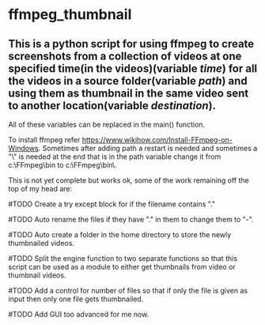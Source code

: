 # ffmpeg_thumbnail
 This is a python script for using ffmpeg to create screenshots from a collection of videos at one specified time(in the videos)(variable *time*) for all the videos in a source folder(variable *path*) and using them as thumbnail in the same video sent to another location(variable *destination*).
 ------------
 
All of these variables can be replaced in the main() function.

To install ffmpeg refer https://www.wikihow.com/Install-FFmpeg-on-Windows. Sometimes after adding path a restart is needed and sometimes a "\\" is needed at the end that is in the path variable change it from c:\FFmpeg\bin to c:\FFmpeg\bin\\.


This is not yet complete but works ok, some of the work remaining off the top of my head are:

 #TODO Create a try except block for if the filename contains "."

 #TODO Auto rename the files if they have "." in them to change them to "-".

 #TODO Auto create a folder in the home directory to store the newly thumbnailed videos.

 #TODO Split the engine function to two separate functions so that this script can be used as a module to either get thumbnails from video or thumbnail videos.

 #TODO Add a control for number of files so that if only the file is given as input then only one file gets thumbnailed.

 #TODO Add GUI too advanced for me now.

